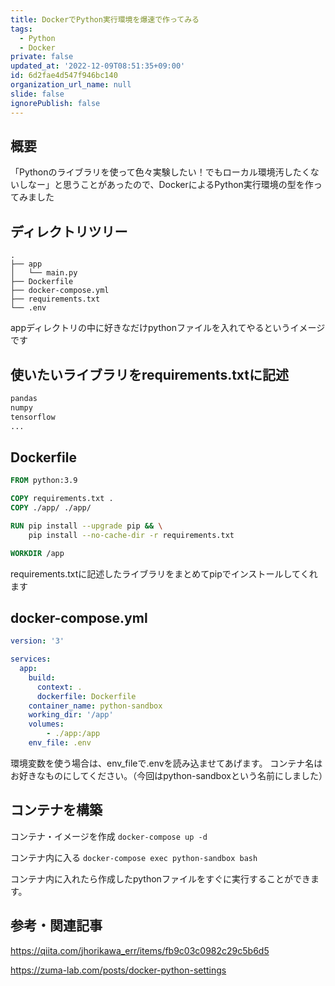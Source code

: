 ```yaml
---
title: DockerでPython実行環境を爆速で作ってみる
tags:
  - Python
  - Docker
private: false
updated_at: '2022-12-09T08:51:35+09:00'
id: 6d2fae4d547f946bc140
organization_url_name: null
slide: false
ignorePublish: false
---
```

## 概要
「Pythonのライブラリを使って色々実験したい！でもローカル環境汚したくないしなー」と思うことがあったので、DockerによるPython実行環境の型を作ってみました

## ディレクトリツリー
```
.
├── app
│   └── main.py
├── Dockerfile
├── docker-compose.yml
├── requirements.txt
└── .env
```

appディレクトリの中に好きなだけpythonファイルを入れてやるというイメージです

## 使いたいライブラリをrequirements.txtに記述

```requirements.txt
pandas
numpy
tensorflow
...
```
## Dockerfile

```Dockerfile
FROM python:3.9

COPY requirements.txt .
COPY ./app/ ./app/

RUN pip install --upgrade pip && \
    pip install --no-cache-dir -r requirements.txt

WORKDIR /app
```

requirements.txtに記述したライブラリをまとめてpipでインストールしてくれます

## docker-compose.yml

```docker-compose.yml
version: '3'

services:
  app:
    build:
      context: .
      dockerfile: Dockerfile
    container_name: python-sandbox
    working_dir: '/app'
    volumes:
        - ./app:/app
    env_file: .env
```

環境変数を使う場合は、env_fileで.envを読み込ませてあげます。
コンテナ名はお好きなものにしてください。（今回はpython-sandboxという名前にしました）


## コンテナを構築

コンテナ・イメージを作成
`docker-compose up -d`

コンテナ内に入る
`docker-compose exec python-sandbox bash`

コンテナ内に入れたら作成したpythonファイルをすぐに実行することができます。

## 参考・関連記事
https://qiita.com/jhorikawa_err/items/fb9c03c0982c29c5b6d5

https://zuma-lab.com/posts/docker-python-settings
